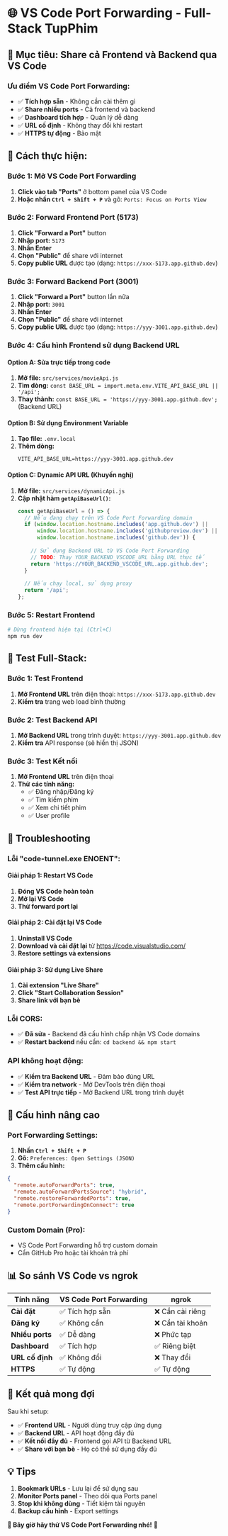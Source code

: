# 🌐 VS Code Port Forwarding - Full-Stack TupPhim

## 🎯 Mục tiêu: Share cả Frontend và Backend qua VS Code

### **Ưu điểm VS Code Port Forwarding:**
- ✅ **Tích hợp sẵn** - Không cần cài thêm gì
- ✅ **Share nhiều ports** - Cả frontend và backend
- ✅ **Dashboard tích hợp** - Quản lý dễ dàng
- ✅ **URL cố định** - Không thay đổi khi restart
- ✅ **HTTPS tự động** - Bảo mật

## 🚀 Cách thực hiện:

### **Bước 1: Mở VS Code Port Forwarding**

1. **Click vào tab "Ports"** ở bottom panel của VS Code
2. **Hoặc nhấn `Ctrl + Shift + P`** và gõ: `Ports: Focus on Ports View`

### **Bước 2: Forward Frontend Port (5173)**

1. **Click "Forward a Port"** button
2. **Nhập port:** `5173`
3. **Nhấn Enter**
4. **Chọn "Public"** để share với internet
5. **Copy public URL** được tạo (dạng: `https://xxx-5173.app.github.dev`)

### **Bước 3: Forward Backend Port (3001)**

1. **Click "Forward a Port"** button lần nữa
2. **Nhập port:** `3001`
3. **Nhấn Enter**
4. **Chọn "Public"** để share với internet
5. **Copy public URL** được tạo (dạng: `https://yyy-3001.app.github.dev`)

### **Bước 4: Cấu hình Frontend sử dụng Backend URL**

#### **Option A: Sửa trực tiếp trong code**

1. **Mở file:** `src/services/movieApi.js`
2. **Tìm dòng:** `const BASE_URL = import.meta.env.VITE_API_BASE_URL || '/api';`
3. **Thay thành:** `const BASE_URL = 'https://yyy-3001.app.github.dev';` (Backend URL)

#### **Option B: Sử dụng Environment Variable**

1. **Tạo file:** `.env.local`
2. **Thêm dòng:**
   ```
   VITE_API_BASE_URL=https://yyy-3001.app.github.dev
   ```

#### **Option C: Dynamic API URL (Khuyến nghị)**

1. **Mở file:** `src/services/dynamicApi.js`
2. **Cập nhật hàm `getApiBaseUrl()`:**
   ```javascript
   const getApiBaseUrl = () => {
     // Nếu đang chạy trên VS Code Port Forwarding domain
     if (window.location.hostname.includes('app.github.dev') || 
         window.location.hostname.includes('githubpreview.dev') ||
         window.location.hostname.includes('github.dev')) {
       
       // Sử dụng Backend URL từ VS Code Port Forwarding
       // TODO: Thay YOUR_BACKEND_VSCODE_URL bằng URL thực tế
       return 'https://YOUR_BACKEND_VSCODE_URL.app.github.dev';
     }
     
     // Nếu chạy local, sử dụng proxy
     return '/api';
   };
   ```

### **Bước 5: Restart Frontend**
```bash
# Dừng frontend hiện tại (Ctrl+C)
npm run dev
```

## 📱 Test Full-Stack:

### **Bước 1: Test Frontend**
1. **Mở Frontend URL** trên điện thoại: `https://xxx-5173.app.github.dev`
2. **Kiểm tra** trang web load bình thường

### **Bước 2: Test Backend API**
1. **Mở Backend URL** trong trình duyệt: `https://yyy-3001.app.github.dev`
2. **Kiểm tra** API response (sẽ hiển thị JSON)

### **Bước 3: Test Kết nối**
1. **Mở Frontend URL** trên điện thoại
2. **Thử các tính năng:**
   - ✅ Đăng nhập/Đăng ký
   - ✅ Tìm kiếm phim
   - ✅ Xem chi tiết phim
   - ✅ User profile

## 🔧 Troubleshooting

### **Lỗi "code-tunnel.exe ENOENT":**

#### **Giải pháp 1: Restart VS Code**
1. **Đóng VS Code hoàn toàn**
2. **Mở lại VS Code**
3. **Thử forward port lại**

#### **Giải pháp 2: Cài đặt lại VS Code**
1. **Uninstall VS Code**
2. **Download và cài đặt lại** từ https://code.visualstudio.com/
3. **Restore settings và extensions**

#### **Giải pháp 3: Sử dụng Live Share**
1. **Cài extension "Live Share"**
2. **Click "Start Collaboration Session"**
3. **Share link với bạn bè**

### **Lỗi CORS:**
- ✅ **Đã sửa** - Backend đã cấu hình chấp nhận VS Code domains
- ✅ **Restart backend** nếu cần: `cd backend && npm start`

### **API không hoạt động:**
- ✅ **Kiểm tra Backend URL** - Đảm bảo đúng URL
- ✅ **Kiểm tra network** - Mở DevTools trên điện thoại
- ✅ **Test API trực tiếp** - Mở Backend URL trong trình duyệt

## 🎯 Cấu hình nâng cao

### **Port Forwarding Settings:**

1. **Nhấn `Ctrl + Shift + P`**
2. **Gõ:** `Preferences: Open Settings (JSON)`
3. **Thêm cấu hình:**

```json
{
  "remote.autoForwardPorts": true,
  "remote.autoForwardPortsSource": "hybrid",
  "remote.restoreForwardedPorts": true,
  "remote.portForwardingOnConnect": true
}
```

### **Custom Domain (Pro):**
- VS Code Port Forwarding hỗ trợ custom domain
- Cần GitHub Pro hoặc tài khoản trả phí

## 📊 So sánh VS Code vs ngrok

| Tính năng | VS Code Port Forwarding | ngrok |
|-----------|------------------------|-------|
| **Cài đặt** | ✅ Tích hợp sẵn | ❌ Cần cài riêng |
| **Đăng ký** | ✅ Không cần | ❌ Cần tài khoản |
| **Nhiều ports** | ✅ Dễ dàng | ❌ Phức tạp |
| **Dashboard** | ✅ Tích hợp | ✅ Riêng biệt |
| **URL cố định** | ✅ Không đổi | ❌ Thay đổi |
| **HTTPS** | ✅ Tự động | ✅ Tự động |

## 🎉 Kết quả mong đợi

Sau khi setup:
- ✅ **Frontend URL** - Người dùng truy cập ứng dụng
- ✅ **Backend URL** - API hoạt động đầy đủ
- ✅ **Kết nối đầy đủ** - Frontend gọi API từ Backend URL
- ✅ **Share với bạn bè** - Họ có thể sử dụng đầy đủ

## 💡 Tips

1. **Bookmark URLs** - Lưu lại để sử dụng sau
2. **Monitor Ports panel** - Theo dõi qua Ports panel
3. **Stop khi không dùng** - Tiết kiệm tài nguyên
4. **Backup cấu hình** - Export settings

**🎯 Bây giờ hãy thử VS Code Port Forwarding nhé!** 🚀

